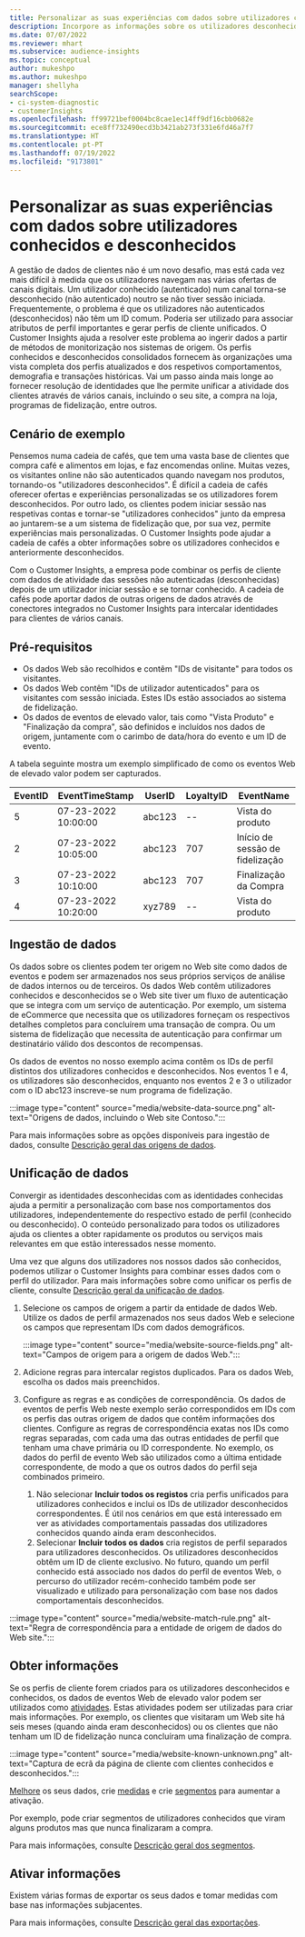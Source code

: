 ```yaml
---
title: Personalizar as suas experiências com dados sobre utilizadores conhecidos e desconhecidos
description: Incorpore as informações sobre os utilizadores desconhecidos anteriormente quando conhece a sua identidade.
ms.date: 07/07/2022
ms.reviewer: mhart
ms.subservice: audience-insights
ms.topic: conceptual
author: mukeshpo
ms.author: mukeshpo
manager: shellyha
searchScope:
- ci-system-diagnostic
- customerInsights
ms.openlocfilehash: ff99721bef0004bc8cae1ec14ff9df16cbb0682e
ms.sourcegitcommit: ece8ff732490ecd3b3421ab273f331e6fd46a7f7
ms.translationtype: HT
ms.contentlocale: pt-PT
ms.lasthandoff: 07/19/2022
ms.locfileid: "9173801"
---
```

# <a name="personalize-your-experiences-with-data-about-known-and-unknown-users"></a>Personalizar as suas experiências com dados sobre utilizadores conhecidos e desconhecidos

A gestão de dados de clientes não é um novo desafio, mas está cada vez mais difícil à medida que os utilizadores navegam nas várias ofertas de canais digitais. Um utilizador conhecido (autenticado) num canal torna-se desconhecido (não autenticado) noutro se não tiver sessão iniciada. Frequentemente, o problema é que os utilizadores não autenticados (desconhecidos) não têm um ID comum. Poderia ser utilizado para associar atributos de perfil importantes e gerar perfis de cliente unificados. O Customer Insights ajuda a resolver este problema ao ingerir dados a partir de métodos de monitorização nos sistemas de origem. Os perfis conhecidos e desconhecidos consolidados fornecem às organizações uma vista completa dos perfis atualizados e dos respetivos comportamentos, demografia e transações históricas. Vai um passo ainda mais longe ao fornecer resolução de identidades que lhe permite unificar a atividade dos clientes através de vários canais, incluindo o seu site, a compra na loja, programas de fidelização, entre outros.

## <a name="sample-scenario"></a>Cenário de exemplo

Pensemos numa cadeia de cafés, que tem uma vasta base de clientes que compra café e alimentos em lojas, e faz encomendas online. Muitas vezes, os visitantes online não são autenticados quando navegam nos produtos, tornando-os "utilizadores desconhecidos". É difícil a cadeia de cafés oferecer ofertas e experiências personalizadas se os utilizadores forem desconhecidos. Por outro lado, os clientes podem iniciar sessão nas respetivas contas e tornar-se "utilizadores conhecidos" junto da empresa ao juntarem-se a um sistema de fidelização que, por sua vez, permite experiências mais personalizadas. O Customer Insights pode ajudar a cadeia de cafés a obter informações sobre os utilizadores conhecidos e anteriormente desconhecidos.

Com o Customer Insights, a empresa pode combinar os perfis de cliente com dados de atividade das sessões não autenticadas (desconhecidas) depois de um utilizador iniciar sessão e se tornar conhecido. A cadeia de cafés pode aportar dados de outras origens de dados através de conectores integrados no Customer Insights para intercalar identidades para clientes de vários canais.

## <a name="prerequisites"></a>Pré-requisitos

- Os dados Web são recolhidos e contêm "IDs de visitante" para todos os visitantes.
- Os dados Web contêm "IDs de utilizador autenticados" para os visitantes com sessão iniciada. Estes IDs estão associados ao sistema de fidelização.
- Os dados de eventos de elevado valor, tais como "Vista Produto" e "Finalização da compra", são definidos e incluídos nos dados de origem, juntamente com o carimbo de data/hora do evento e um ID de evento.

A tabela seguinte mostra um exemplo simplificado de como os eventos Web de elevado valor podem ser capturados.

|EventID|EventTimeStamp|UserID|LoyaltyID|EventName|
|--|--|--|--|--|
|5|07-23-2022 10:00:00|abc123|--|Vista do produto|
|2|07-23-2022 10:05:00|abc123|707|Início de sessão de fidelização|
|3|07-23-2022 10:10:00|abc123|707|Finalização da Compra|
|4|07-23-2022 10:20:00|xyz789|--|Vista do produto|

## <a name="data-ingestion"></a>Ingestão de dados

Os dados sobre os clientes podem ter origem no Web site como dados de eventos e podem ser armazenados nos seus próprios serviços de análise de dados internos ou de terceiros. Os dados Web contêm utilizadores conhecidos e desconhecidos se o Web site tiver um fluxo de autenticação que se integra com um serviço de autenticação. Por exemplo, um sistema de eCommerce que necessita que os utilizadores forneçam os respectivos detalhes completos para concluírem uma transação de compra. Ou um sistema de fidelização que necessita de autenticação para confirmar um destinatário válido dos descontos de recompensas.

Os dados de eventos no nosso exemplo acima contêm os IDs de perfil distintos dos utilizadores conhecidos e desconhecidos. Nos eventos 1 e 4, os utilizadores são desconhecidos, enquanto nos eventos 2 e 3 o utilizador com o ID abc123 inscreve-se num programa de fidelização.

:::image type="content" source="media/website-data-source.png" alt-text="Origens de dados, incluindo o Web site Contoso.":::

Para mais informações sobre as opções disponíveis para ingestão de dados, consulte [Descrição geral das origens de dados](data-sources.md).

## <a name="data-unification"></a>Unificação de dados

Convergir as identidades desconhecidas com as identidades conhecidas ajuda a permitir a personalização com base nos comportamentos dos utilizadores, independentemente do respectivo estado de perfil (conhecido ou desconhecido). O conteúdo personalizado para todos os utilizadores ajuda os clientes a obter rapidamente os produtos ou serviços mais relevantes em que estão interessados nesse momento.

Uma vez que alguns dos utilizadores nos nossos dados são conhecidos, podemos utilizar o Customer Insights para combinar esses dados com o perfil do utilizador. Para mais informações sobre como unificar os perfis de cliente, consulte [Descrição geral da unificação de dados](data-unification.md).

1. Selecione os campos de origem a partir da entidade de dados Web. Utilize os dados de perfil armazenados nos seus dados Web e selecione os campos que representam IDs com dados demográficos.

   :::image type="content" source="media/website-source-fields.png" alt-text="Campos de origem para a origem de dados Web.":::

1. Adicione regras para intercalar registos duplicados. Para os dados Web, escolha os dados mais preenchidos.

1. Configure as regras e as condições de correspondência. Os dados de eventos de perfis Web neste exemplo serão correspondidos em IDs com os perfis das outras origem de dados que contêm informações dos clientes. Configure as regras de correspondência exatas nos IDs como regras separadas, com cada uma das outras entidades de perfil que tenham uma chave primária ou ID correspondente. No exemplo, os dados do perfil de evento Web são utilizados como a última entidade correspondente, de modo a que os outros dados do perfil seja combinados primeiro.
   1. Não selecionar **Incluir todos os registos** cria perfis unificados para utilizadores conhecidos e inclui os IDs de utilizador desconhecidos correspondentes. É útil nos cenários em que está interessado em ver as atividades comportamentais passadas dos utilizadores conhecidos quando ainda eram desconhecidos.
   1. Selecionar **Incluir todos os dados** cria registos de perfil separados para utilizadores desconhecidos. Os utilizadores desconhecidos obtêm um ID de cliente exclusivo. No futuro, quando um perfil conhecido está associado nos dados do perfil de eventos Web, o percurso do utilizador recém-conhecido também pode ser visualizado e utilizado para personalização com base nos dados comportamentais desconhecidos.

:::image type="content" source="media/website-match-rule.png" alt-text="Regra de correspondência para a entidade de origem de dados do Web site.":::

## <a name="get-insights"></a>Obter informações

Se os perfis de cliente forem criados para os utilizadores desconhecidos e conhecidos, os dados de eventos Web de elevado valor podem ser utilizados como [atividades](activities.md). Estas atividades podem ser utilizadas para criar mais informações. Por exemplo, os clientes que visitaram um Web site há seis meses (quando ainda eram desconhecidos) ou os clientes que não tenham um ID de fidelização nunca concluíram uma finalização de compra.

:::image type="content" source="media/website-known-unknown.png" alt-text="Captura de ecrã da página de cliente com clientes conhecidos e desconhecidos.":::

[Melhore](enrichment-hub.md) os seus dados, crie [medidas](measures.md) e crie [segmentos](segments.md) para aumentar a ativação.

Por exemplo, pode criar segmentos de utilizadores conhecidos que viram alguns produtos mas que nunca finalizaram a compra.

Para mais informações, consulte [Descrição geral dos segmentos](segments.md).

## <a name="activate-insights"></a>Ativar informações

Existem várias formas de exportar os seus dados e tomar medidas com base nas informações subjacentes.

Para mais informações, consulte [Descrição geral das exportações](export-destinations.md).
